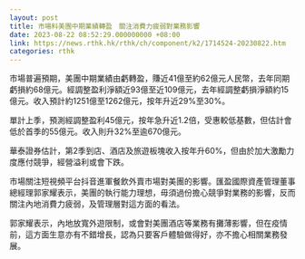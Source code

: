 ```yaml
---
layout: post
title: 市場料美團中期業績轉盈　關注消費力疲弱對業務影響
date: 2023-08-22 08:52:29.000000000 +08:00
link: https://news.rthk.hk/rthk/ch/component/k2/1714524-20230822.htm
categories: rthk
---
```


市場普遍預期，美團中期業績由虧轉盈，賺近41億至約62億元人民幣，去年同期虧損約68億元。經調整盈利淨額近93億至近109億元，去年經調整虧損淨額約15億元。收入預計約1251億至1262億元，按年升近29%至30%。

單計上季，預測經調整盈利45億元，按年急升近1.2倍，受惠較低基數，但估計會低於首季的55億元。收入則升32%至逾670億元。

華泰證券估計，第2季到店、酒店及旅遊板塊收入按年升60%，但由於加大激勵力度應付競爭，經營溢利或會下跌。

市場關注短視頻平台抖音進軍餐飲外賣市場對美團的影響。匯盈國際資產管理董事總經理郭家耀表示，美團的執行能力理想，毋須過份擔心競爭對業務的影響，反而關注內地消費力疲弱，及管理層對這方面的看法。

郭家耀表示，內地放寬外遊限制，或會對美團酒店等業務有攤薄影響，但在疫情前，這方面生意亦有不錯增長，認為只要客戶體驗做得好，亦不擔心相關業務發展。
